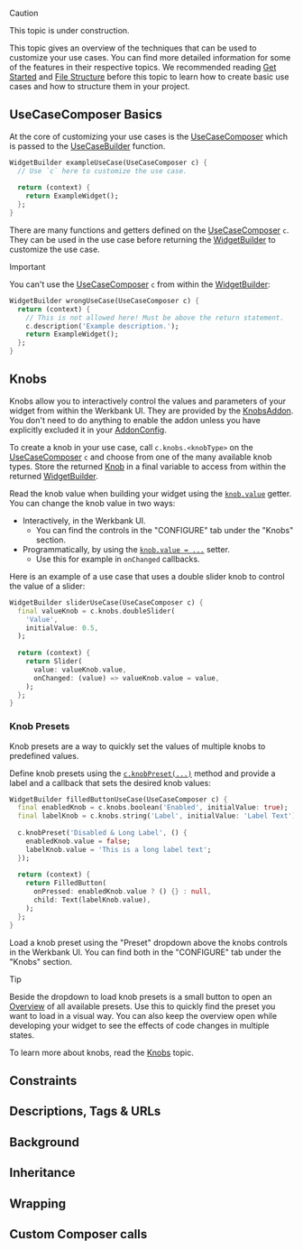 > [!CAUTION]
> This topic is under construction.

This topic gives an overview of the techniques that can be used to customize your use cases.
You can find more detailed information for some of the features in their respective topics.
We recommended reading [Get Started](Get%20Started-topic.html) and [File Structure](File%20Structure-topic.html) before this topic to
learn how to create basic use cases and how to structure them in your project.


## UseCaseComposer Basics

At the core of customizing your use cases is the
[UseCaseComposer](../werkbank/UseCaseComposer-class.html) which is passed to the
[UseCaseBuilder](../werkbank/UseCaseBuilder-class.html) function.

```dart
WidgetBuilder exampleUseCase(UseCaseComposer c) {
  // Use `c` here to customize the use case.
  
  return (context) {
    return ExampleWidget();
  };
}
```

There are many functions and getters defined on the [UseCaseComposer](../werkbank/UseCaseComposer-class.html) `c`.
They can be used in the use case before returning the
[WidgetBuilder](https://api.flutter.dev/flutter/widgets/WidgetBuilder.html) to customize the use case.

> [!IMPORTANT]
> You can't use the [UseCaseComposer](../werkbank/UseCaseComposer-class.html) `c`
> from within the [WidgetBuilder](https://api.flutter.dev/flutter/widgets/WidgetBuilder.html):
> 
> ```dart
> WidgetBuilder wrongUseCase(UseCaseComposer c) {
> ​  return (context) {
> ​    // This is not allowed here! Must be above the return statement.
> ​    c.description('Example description.');
> ​    return ExampleWidget();
> ​  };
> }
> ```

## Knobs
Knobs allow you to interactively control the values and parameters of your widget from within the Werkbank UI.
They are provided by the [KnobsAddon](../werkbank/KnobsAddon-class.html).
You don't need to do anything to enable the addon unless you have explicitly excluded it in your
[AddonConfig](../werkbank/AddonConfig-class.html).

To create a knob in your use case, call `c.knobs.<knobType>` on the
[UseCaseComposer](../werkbank/UseCaseComposer-class.html) `c` and choose from one of the many
available knob types.
Store the returned [Knob](../werkbank/Knob-class.html) in a final variable to access from within the returned
[WidgetBuilder](https://api.flutter.dev/flutter/widgets/WidgetBuilder.html).

Read the knob value when building your widget using the [`knob.value`](../werkbank/Knob/value.html) getter.  
You can change the knob value in two ways:
- Interactively, in the Werkbank UI.
  - You can find the controls in the "CONFIGURE" tab under the "Knobs" section.
- Programmatically, by using the [`knob.value = ...`](../werkbank/WritableKnob/value.html) setter.
  - Use this for example in `onChanged` callbacks.

Here is an example of a use case that uses a double slider knob to control the value of a slider:
```dart
WidgetBuilder sliderUseCase(UseCaseComposer c) {
  final valueKnob = c.knobs.doubleSlider(
    'Value',
    initialValue: 0.5,
  );
  
  return (context) {
    return Slider(
      value: valueKnob.value,
      onChanged: (value) => valueKnob.value = value,
    );
  };
}
```

### Knob Presets
Knob presets are a way to quickly set the values of multiple knobs to predefined values.

Define knob presets using the [`c.knobPreset(...)`](../werkbank/KnobsComposerExtension/knobPreset.html) method
and provide a label and a callback that sets the desired knob values:
```dart
WidgetBuilder filledButtonUseCase(UseCaseComposer c) {
  final enabledKnob = c.knobs.boolean('Enabled', initialValue: true);
  final labelKnob = c.knobs.string('Label', initialValue: 'Label Text');
  
  c.knobPreset('Disabled & Long Label', () {
    enabledKnob.value = false;
    labelKnob.value = 'This is a long label text';
  });
  
  return (context) {
    return FilledButton(
      onPressed: enabledKnob.value ? () {} : null,
      child: Text(labelKnob.value),
    );
  };
}
```

Load a knob preset using the "Preset" dropdown above the knobs controls in the Werkbank UI.
You can find both in the "CONFIGURE" tab under the "Knobs" section.

> [!TIP]
> Beside the dropdown to load knob presets is a small button to open an [Overview](Overview-topic.html) of all available presets.
> Use this to quickly find the preset you want to load in a visual way.
> You can also keep the overview open while developing your widget to see the effects of code changes in multiple states.

To learn more about knobs, read the [Knobs](Knobs-topic.html) topic.

## Constraints

## Descriptions, Tags & URLs

## Background

## Inheritance

## Wrapping

## Custom Composer calls
